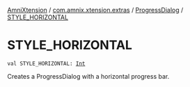 [AmniXtension](../../index.md) / [com.amnix.xtension.extras](../index.md) / [ProgressDialog](index.md) / [STYLE_HORIZONTAL](./-s-t-y-l-e_-h-o-r-i-z-o-n-t-a-l.md)

# STYLE_HORIZONTAL

`val STYLE_HORIZONTAL: `[`Int`](https://kotlinlang.org/api/latest/jvm/stdlib/kotlin/-int/index.html)

Creates a ProgressDialog with a horizontal progress bar.

